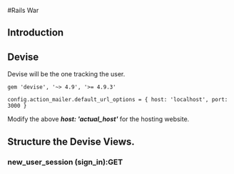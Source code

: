 #Rails War

## Introduction

## Devise

Devise will be the one tracking the user.

```console
gem 'devise', '~> 4.9', '>= 4.9.3'
```

```console
config.action_mailer.default_url_options = { host: 'localhost', port: 3000 }
```
Modify the above ***host: 'actual_host'*** for the hosting website.

## Structure the Devise Views.

### new_user_session (sign_in):GET



